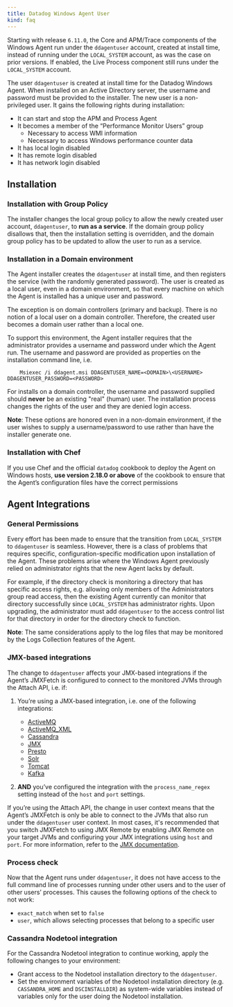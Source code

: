 ```yaml
---
title: Datadog Windows Agent User
kind: faq
---
```


Starting with release `6.11.0`, the Core and APM/Trace components of the Windows Agent run under the `ddagentuser` account, created at install time, instead of running under the `LOCAL_SYSTEM` account, as was the case on prior versions. If enabled, the Live Process component still runs under the `LOCAL_SYSTEM` account.

The user `ddagentuser` is created at install time for the Datadog Windows Agent. When installed on an Active Directory server, the username and password must be provided to the installer. The new user is a non-privileged user. It gains the following rights during installation:

* It can start and stop the APM and Process Agent
* It becomes a member of the “Performance Monitor Users” group
  * Necessary to access WMI information
  * Necessary to access Windows performance counter data
* It has local login disabled
* It has remote login disabled
* It has network login disabled

## Installation
### Installation with Group Policy

The installer changes the local group policy to allow the newly created user account, `ddagentuser`, to **run as a service**.  If the domain group policy disallows that, then the installation setting is overridden, and the domain group policy has to be updated to allow the user to run as a service.

### Installation in a Domain environment

The Agent installer creates the `ddagentuser` at install time, and then registers the service (with the randomly generated password). The user is created as a local user, even in a domain environment, so that every machine on which the Agent is installed has a unique user and password.

The exception is on domain controllers (primary and backup). There is no notion of a local user on a domain controller. Therefore, the created user becomes a domain user rather than a local one.

To support this environment, the Agent installer requires that the administrator provides a username and password under which the Agent run. The username and password are provided as properties on the installation command line, i.e.

```shell
	Msiexec /i ddagent.msi DDAGENTUSER_NAME=<DOMAIN>\<USERNAME> DDAGENTUSER_PASSWORD=<PASSWORD>
```

For installs on a domain controller, the username and password supplied should **never** be an existing "real" (human) user. The installation process changes the rights of the user and they are denied login access.

**Note**: These options are honored even in a non-domain environment, if the user wishes to supply a username/password to use rather than have the installer generate one.

### Installation with Chef

If you use Chef and the official `datadog` cookbook to deploy the Agent on Windows hosts, **use version 2.18.0 or above** of the cookbook to ensure that the Agent’s configuration files have the correct permissions

## Agent Integrations

### General Permissions

Every effort has been made to ensure that the transition from `LOCAL_SYSTEM` to `ddagentuser` is seamless. However, there is a class of problems that requires specific, configuration-specific modification upon installation of the Agent. These problems arise where the Windows Agent previously relied on administrator rights that the new Agent lacks by default.

For example, if the directory check is monitoring a directory that has specific access rights, e.g. allowing only members of the Administrators group read access, then the existing Agent currently can monitor that directory successfully since `LOCAL_SYSTEM` has administrator rights. Upon upgrading, the administrator must add `ddagentuser` to the access control list for that directory in order for the directory check to function.

**Note**: The same considerations apply to the log files that may be monitored by the Logs Collection features of the Agent.

### JMX-based integrations

The change to `ddagentuser` affects your JMX-based integrations if the Agent’s JMXFetch is configured to connect to the monitored JVMs through the Attach API, i.e. if:

1. You’re using a JMX-based integration, i.e. one of the following integrations:
   * [ActiveMQ][1]
   * [ActiveMQ_XML][2]
   * [Cassandra][3]
   * [JMX][4]
   * [Presto][5]
   * [Solr][6]
   * [Tomcat][7]
   * [Kafka][8]

2. **AND** you’ve configured the integration with the `process_name_regex` setting instead of the `host` and `port` settings.

If you’re using the Attach API, the change in user context means that the Agent’s JMXFetch is only be able to connect to the JVMs that also run under the `ddagentuser` user context. In most cases, it's recommended that you switch JMXFetch to using JMX Remote by enabling JMX Remote on your target JVMs and configuring your JMX integrations using `host` and `port`. For more information, refer to the [JMX documentation][4].

### Process check

Now that the Agent runs under `ddagentuser`, it does not have access to the full command line of processes running under other users and to the user of other users’ processes. This causes the following options of the check to not work:

* `exact_match` when set to `false`
* `user`, which allows selecting processes that belong to a specific user

### Cassandra Nodetool integration

For the Cassandra Nodetool integration to continue working, apply the following changes to your environment:

* Grant access to the Nodetool installation directory to the `ddagentuser`.
* Set the environment variables of the Nodetool installation directory (e.g. `CASSANDRA_HOME` and `DSCINSTALLDIR`) as system-wide variables instead of variables only for the user doing the Nodetool installation.

[1]: /integrations/activemq
[2]: /integrations/activemq/#activemq-xml-integration
[3]: /integrations/cassandra
[4]: /integrations/java
[5]: /integrations/presto
[6]: /integrations/solr
[7]: /integrations/tomcat
[8]: /integrations/kafka
